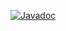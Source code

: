 [![Javadoc](https://img.shields.io/badge/JavaDoc-Online-green)](https://ConradOsvik.github.io/IDATT2003_ChaosGame/javadoc/)
